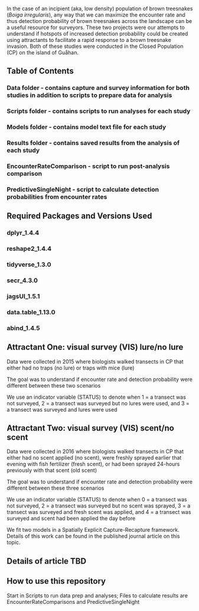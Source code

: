 In the case of an incipient (aka, low density) population of brown treesnakes (*Boiga irregularis*), any way that we can maximize the encounter rate and thus detection probability of brown treesnakes across the landscape can be a useful resource for surveyors. These two projects were our attempts to understand if hotspots of increased detection probability could be created using attractants to facilitate a rapid response to a brown treesnake invasion. Both of these studies were conducted in the Closed Population (CP) on the island of Gu&aring;han.

## Table of Contents
### Data folder - contains capture and survey information for both studies in addition to scripts to prepare data for analysis
### Scripts folder - contains scripts to run analyses for each study
### Models folder - contains model text file for each study
### Results folder - contains saved results from the analysis of each study
### EncounterRateComparison - script to run post-analysis comparison
### PredictiveSingleNight - script to calculate detection probabilities from encounter rates

## Required Packages and Versions Used
### dplyr_1.4.4
### reshape2_1.4.4
### tidyverse_1.3.0
### secr_4.3.0
### jagsUI_1.5.1
### data.table_1.13.0
### abind_1.4.5

## Attractant One: visual survey (VIS) lure/no lure

Data were collected in 2015 where biologists walked transects in CP that either had no traps (no lure) or traps with mice (lure)

The goal was to understand if encounter rate and detection probability were different between these two scenarios

We use an indicator variable (STATUS) to denote when 1 = a transect was not surveyed, 2 = a transect was surveyed but no lures were used, and 3 = a transect was surveyed and lures were used 

## Attractant Two: visual survey (VIS) scent/no scent

Data were collected in 2016 where biologists walked transects in CP that either had no scent applied (no scent), were freshly sprayed earlier that evening with fish fertilizer (fresh scent), or had been sprayed 24-hours previously with that scent (old scent)

The goal was to understand if encounter rate and detection probability were different between these three scenarios

We use an indicator variable (STATUS) to denote when 0 = a transect was not surveyed, 2 = a transect was surveyed but no scent was sprayed, 3 = a transect was surveyed and fresh scent was applied, and 4 = a transect was surveyed and scent had been applied the day before

We fit two models in a Spatially Explicit Capture-Recapture framework. Details of this work can be found in the published journal article on this topic.

## Details of article TBD

## How to use this repository

Start in Scripts to run data prep and analyses; Files to calculate results are EncounterRateComparisons and PredictiveSingleNight
